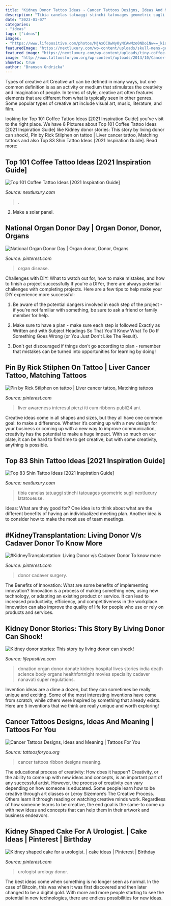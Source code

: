 ```yaml
---
title: "Kidney Donor Tattoo Ideas ~ Cancer Tattoos Designs, Ideas And Meaning"
description: "Tibia canelas tatuaggi stinchi tatouages geometric sugli nextluxury latatoueuse"
date: "2023-01-07"
categories:
- "ideas"
tags: ["ideas"]
images:
- "https://www.lifepositive.com/photos/MjAxOC0wNy0yNCAwMzo0NDo1Nw==_kidney-donor-stories.jpeg"
featuredImage: "https://nextluxury.com/wp-content/uploads/skull-mens-geometric-shin-tattoo-design-inspiration.jpg"
featured_image: "https://nextluxury.com/wp-content/uploads/tiny-coffee-bean-arm-tattoo-design-ideas-for-males.jpg"
image: "http://www.tattoosforyou.org/wp-content/uploads/2013/10/Cancer-Ribbon-Tattoos.jpg"
ShowToc: true
author: "Branson Ondricka"
---
```



Types of creative art
Creative art can be defined in many ways, but one common definition is as an activity or medium that stimulates the creativity and imagination of people. In terms of style, creative art often features elements that are different from what is typically seen in other genres. Some popular types of creative art include visual art, music, literature, and film.

	

		
looking for Top 101 Coffee Tattoo Ideas [2021 Inspiration Guide] you've visit to the right place. We have 8 Pictures about Top 101 Coffee Tattoo Ideas [2021 Inspiration Guide] like Kidney donor stories: This story by living donor can shock!, Pin by Rick Stilphen on tattoo | Liver cancer tattoo, Matching tattoos and also Top 83 Shin Tattoo Ideas [2021 Inspiration Guide]. Read more:
		
    
## Top 101 Coffee Tattoo Ideas [2021 Inspiration Guide]

<img loading=lazy src="https://nextluxury.com/wp-content/uploads/tiny-coffee-bean-arm-tattoo-design-ideas-for-males.jpg" onerror="this.onerror=null;this.src='https://tse4.mm.bing.net/th?id=OIP.gO3txiYJ1zl5rRG-3J6nPAHaHa&amp;pid=15.1';" alt="Top 101 Coffee Tattoo Ideas [2021 Inspiration Guide]">

_Source: nextluxury.com_

>. 

	

2. Make a solar panel.

    
## National Organ Donor Day | Organ Donor, Donor, Organs

<img loading=lazy src="https://i.pinimg.com/736x/e9/3a/57/e93a5747defa6c05190892fc96b12bc0.jpg" onerror="this.onerror=null;this.src='https://tse2.mm.bing.net/th?id=OIP.23Dj_riplZhMsdideHFnaQHaHa&amp;pid=15.1';" alt="National Organ Donor Day | Organ donor, Donor, Organs">

_Source: pinterest.com_

>organ disease. 

	

Challenges with DIY: What to watch out for, how to make mistakes, and how to finish a project successfully
If you're a DIYer, there are always potential challenges with completing projects. Here are a few tips to help make your DIY experience more successful: 
1. Be aware of the potential dangers involved in each step of the project - if you're not familiar with something, be sure to ask a friend or family member for help.

2. Make sure to have a plan - make sure each step is followed Exactly as Written and with Subject Headings So That You'll Know What To Do If Something Goes Wrong (or You Just Don't Like The Result).

3. Don't get discouraged if things don't go according to plan - remember that mistakes can be turned into opportunities for learning by doing!

    
## Pin By Rick Stilphen On Tattoo | Liver Cancer Tattoo, Matching Tattoos

<img loading=lazy src="https://i.pinimg.com/originals/63/89/4a/63894a4c58431c9e80682709bbd12b14.jpg" onerror="this.onerror=null;this.src='https://tse2.mm.bing.net/th?id=OIP.qOHXlLdC0D76wkzv8tdweQHaFi&amp;pid=15.1';" alt="Pin by Rick Stilphen on tattoo | Liver cancer tattoo, Matching tattoos">

_Source: pinterest.com_

>liver awareness interesul pierzi iti cum ribbons publi24 ani. 

	

Creative ideas come in all shapes and sizes, but they all have one common goal: to make a difference. Whether it’s coming up with a new design for your business or coming up with a new way to improve communication, creativity has the potential to make a huge impact. With so much on our plate, it can be hard to find time to get creative, but with some creativity, anything is possible.

    
## Top 83 Shin Tattoo Ideas [2021 Inspiration Guide]

<img loading=lazy src="https://nextluxury.com/wp-content/uploads/skull-mens-geometric-shin-tattoo-design-inspiration.jpg" onerror="this.onerror=null;this.src='https://tse1.mm.bing.net/th?id=OIP.NHccO-vM4dmHdb6Xz2fQkQHaHa&amp;pid=15.1';" alt="Top 83 Shin Tattoo Ideas [2021 Inspiration Guide]">

_Source: nextluxury.com_

>tibia canelas tatuaggi stinchi tatouages geometric sugli nextluxury latatoueuse. 

	

Ideas: What are they good for?
One idea is to think about what are the different benefits of having an individualized meeting plan. Another idea is to consider how to make the most use of team meetings.

    
## #KidneyTransplantation: Living Donor V/s Cadaver Donor To Know More

<img loading=lazy src="https://i.pinimg.com/736x/7b/dc/a7/7bdca7f8ce37b610daf6a40b94c2a72b.jpg" onerror="this.onerror=null;this.src='https://tse4.mm.bing.net/th?id=OIP.Hkc_1fRvA93W4hJ3I3RhVwHaGV&amp;pid=15.1';" alt="#KidneyTransplantation: Living Donor v/s Cadaver Donor To know more">

_Source: pinterest.com_

>donor cadaver surgery. 

	

The Benefits of Innovation: What are some benefits of implementing innovation?
Innovation is a process of making something new, using new technology, or adapting an existing product or service. It can lead to increased productivity, efficiency, and competitiveness in the workplace. Innovation can also improve the quality of life for people who use or rely on products and services.

    
## Kidney Donor Stories: This Story By Living Donor Can Shock!

<img loading=lazy src="https://www.lifepositive.com/photos/MjAxOC0wNy0yNCAwMzo0NDo1Nw==_kidney-donor-stories.jpeg" onerror="this.onerror=null;this.src='https://tse3.mm.bing.net/th?id=OIP.5KV0u4pdCv1CzIiEpQrtPAHaEJ&amp;pid=15.1';" alt="Kidney donor stories: This story by living donor can shock!">

_Source: lifepositive.com_

>donation organ donor donate kidney hospital lives stories india death science body organs healthfortnight movies speciality cadaver nanavati super regulations. 

	

Invention ideas are a dime a dozen, but they can sometimes be really unique and exciting. Some of the most interesting inventions have come from scratch, while others were inspired by something that already exists. Here are 5 inventions that we think are really unique and worth exploring!

    
## Cancer Tattoos Designs, Ideas And Meaning | Tattoos For You

<img loading=lazy src="http://www.tattoosforyou.org/wp-content/uploads/2013/10/Cancer-Ribbon-Tattoos.jpg" onerror="this.onerror=null;this.src='https://tse2.mm.bing.net/th?id=OIP.BV1DpwnzoRaSCJFwObiK-gHaJ4&amp;pid=15.1';" alt="Cancer Tattoos Designs, Ideas and Meaning | Tattoos For You">

_Source: tattoosforyou.org_

>cancer tattoos ribbon designs meaning. 

	

The educational process of creativity: How does it happen?
Creativity, or the ability to come up with new ideas and concepts, is an important part of any successful artist. However, the process of creativity can vary depending on how someone is educated. Some people learn how to be creative through art classes or Leroy Sizemore’s The Creative Process. Others learn it through reading or watching creative minds work. Regardless of how someone learns to be creative, the end goal is the same-to come up with new ideas and concepts that can help them in their artwork and business endeavors.

    
## Kidney Shaped Cake For A Urologist. | Cake Ideas | Pinterest | Birthday

<img loading=lazy src="https://s-media-cache-ak0.pinimg.com/736x/a4/7c/64/a47c641ebdd69542aa3c64d5a3b65da1.jpg" onerror="this.onerror=null;this.src='https://tse2.mm.bing.net/th?id=OIP.ioVfyPQom1oYFN93kyHPVAHaJp&amp;pid=15.1';" alt="Kidney shaped cake for a urologist. | cake ideas | Pinterest | Birthday">

_Source: pinterest.com_

>urologist urology donor. 

	

The best ideas come when something is no longer seen as normal. In the case of Bitcoin, this was when it was first discovered and then later changed to be a digital gold. With more and more people starting to see the potential in new technologies, there are endless possibilities for new ideas.

